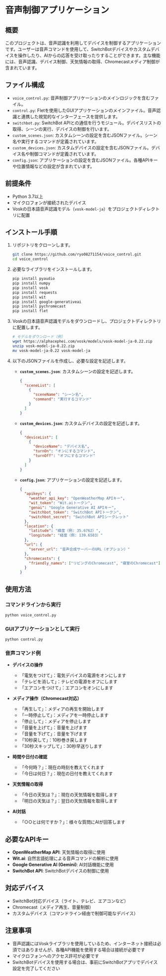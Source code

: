 # 音声制御アプリケーション

## 概要
このプロジェクトは、音声認識を利用してデバイスを制御するアプリケーションです。ユーザーは音声コマンドを使用して、SwitchBotデバイスやカスタムデバイスを操作したり、AIからの応答を受け取ったりすることができます。主な機能には、音声認識、デバイス制御、天気情報の取得、Chromecastメディア制御が含まれています。

## ファイル構成
- `voice_control.py`: 音声制御アプリケーションのメインロジックを含むファイル。
- `control.py`: Fletを使用したGUIアプリケーションのメインファイル。音声認識と連携した視覚的なインターフェースを提供します。
- `switchbot.py`: SwitchBot APIとの通信を行うモジュール。デバイスリストの取得、シーンの実行、デバイスの制御を行います。
- `custom_scenes.json`: カスタムシーンの設定を含むJSONファイル。シーン名や実行するコマンドが定義されています。
- `custom_devices.json`: カスタムデバイスの設定を含むJSONファイル。デバイス名や制御コマンドが定義されています。
- `config.json`: アプリケーションの設定を含むJSONファイル。各種APIキーや位置情報などの設定が含まれています。

## 前提条件
- Python 3.7以上
- マイクロフォンが接続されたデバイス
- Voskの日本語音声認識モデル（`vosk-model-ja`）をプロジェクトディレクトリに配置

## インストール手順
1. リポジトリをクローンします。
   ```bash
   git clone https://github.com/ryo08271154/voice_control.git
   cd voice_control
   ```

2. 必要なライブラリをインストールします。
   ```bash
   pip install pyaudio
   pip install numpy
   pip install vosk
   pip install requests
   pip install wit
   pip install google-generativeai
   pip install pychromecast
   pip install flet
   ```

3. Voskの日本語音声認識モデルをダウンロードし、プロジェクトディレクトリに配置します。
   ```bash
   # モデルをダウンロード（例）
   wget https://alphacephei.com/vosk/models/vosk-model-ja-0.22.zip
   unzip vosk-model-ja-0.22.zip
   mv vosk-model-ja-0.22 vosk-model-ja
   ```

4. 以下のJSONファイルを作成し、必要な設定を記述します。

   - **`custom_scenes.json`**: カスタムシーンの設定を記述します。
     ```json
     {
       "sceneList": [
         {
           "sceneName": "シーン名",
           "command": "実行するコマンド"
         }
       ]
     }
     ```

   - **`custom_devices.json`**: カスタムデバイスの設定を記述します。
     ```json
     {
       "deviceList": [
         {
           "deviceName": "デバイス名",
           "turnOn": "オンにするコマンド",
           "turnOff": "オフにするコマンド"
         }
       ]
     }
     ```

   - **`config.json`**: アプリケーションの設定を記述します。
     ```json
     {
       "apikeys": {
         "weather_api_key": "OpenWeatherMap APIキー",
         "wit_token": "Wit.aiトークン",
         "genai": "Google Generative AI APIキー",
         "switchbot_token": "SwitchBot APIトークン",
         "switchbot_secret": "SwitchBot APIシークレット"
       },
       "location": {
         "latitude": "緯度（例: 35.6762）",
         "longitude": "経度（例: 139.6503）"
       },
       "url": {
         "server_url": "音声合成サーバーのURL（オプション）"
       },
       "chromecasts": {
         "friendly_names": ["リビングのChromecast", "寝室のChromecast"]
       }
     }
     ```

## 使用方法

### コマンドラインから実行
```bash
python voice_control.py
```

### GUIアプリケーションとして実行
```bash
python control.py
```

### 音声コマンド例

- **デバイスの操作**
  - 「電気をつけて」：電気デバイスの電源をオンにします
  - 「テレビを消して」：テレビの電源をオフにします
  - 「エアコンをつけて」：エアコンをオンにします

- **メディア操作（Chromecast対応）**
  - 「再生して」：メディアの再生を開始します
  - 「一時停止して」：メディアを一時停止します
  - 「停止して」：メディアを停止します
  - 「音量を上げて」：音量を上げます
  - 「音量を下げて」：音量を下げます
  - 「10秒戻して」：10秒巻き戻します
  - 「30秒スキップして」：30秒早送りします

- **時間や日付の確認**
  - 「今何時？」：現在の時刻を教えてくれます
  - 「今日は何日？」：現在の日付を教えてくれます

- **天気情報の取得**
  - 「今日の天気は？」：現在の天気情報を取得します
  - 「明日の天気は？」：翌日の天気情報を取得します

- **AI対話**
  - 「○○とは何ですか？」：様々な質問にAIが回答します

## 必要なAPIキー
- **OpenWeatherMap API**: 天気情報の取得に使用
- **Wit.ai**: 自然言語処理による音声コマンドの解析に使用
- **Google Generative AI (Gemini)**: AI対話機能に使用
- **SwitchBot API**: SwitchBotデバイスの制御に使用

## 対応デバイス
- SwitchBot対応デバイス（ライト、テレビ、エアコンなど）
- Chromecast（メディア再生、音量制御）
- カスタムデバイス（コマンドライン経由で制御可能なデバイス）

## 注意事項
- 音声認識にはVoskライブラリを使用しているため、インターネット接続は必須ではありませんが、各種API機能を使用する場合は接続が必要です
- マイクロフォンへのアクセス許可が必要です
- SwitchBotデバイスを使用する場合は、事前にSwitchBotアプリでデバイス設定を完了してください
